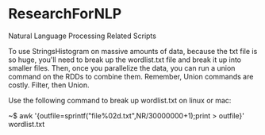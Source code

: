 # ResearchForNLP
Natural Language Processing Related Scripts

To use StringsHistogram on massive amounts of data, because the txt file is so huge, you'll need to break up the
wordlist.txt file and break it up into smaller files. Then, once you parallelize the data, you can run a union command on the RDDs to combine them. Remember, Union commands are costly. Filter, then Union. 

Use the following command to break up wordlist.txt on linux or mac:

~$ awk '{outfile=sprintf("file%02d.txt",NR/30000000+1);print > outfile}' wordlist.txt
